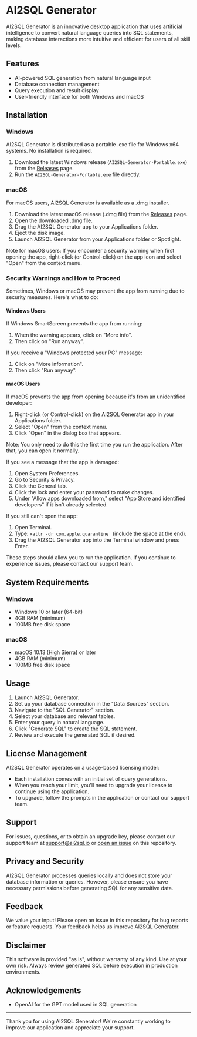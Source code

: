# AI2SQL Generator

AI2SQL Generator is an innovative desktop application that uses artificial intelligence to convert natural language queries into SQL statements, making database interactions more intuitive and efficient for users of all skill levels.

## Features

- AI-powered SQL generation from natural language input
- Database connection management
- Query execution and result display
- User-friendly interface for both Windows and macOS

## Installation

### Windows
AI2SQL Generator is distributed as a portable .exe file for Windows x64 systems. No installation is required.

1. Download the latest Windows release (`AI2SQL-Generator-Portable.exe`) from the [Releases](https://github.com/mergisi/AI2SQL-Generator/releases/download/v1.0.2/AI2SQL.Generator-Portable-1.0.0.exe) page.
2. Run the `AI2SQL-Generator-Portable.exe` file directly.

### macOS
For macOS users, AI2SQL Generator is available as a .dmg installer.

1. Download the latest macOS release (.dmg file) from the [Releases](https://github.com/mergisi/AI2SQL-Generator/releases/tag/v1.0.3) page.
2. Open the downloaded .dmg file.
3. Drag the AI2SQL Generator app to your Applications folder.
4. Eject the disk image.
5. Launch AI2SQL Generator from your Applications folder or Spotlight.

Note for macOS users: If you encounter a security warning when first opening the app, right-click (or Control-click) on the app icon and select "Open" from the context menu.

### Security Warnings and How to Proceed

Sometimes, Windows or macOS may prevent the app from running due to security measures. Here's what to do:

#### Windows Users

If Windows SmartScreen prevents the app from running:

1. When the warning appears, click on "More info".
2. Then click on "Run anyway".

If you receive a "Windows protected your PC" message:

1. Click on "More information".
2. Then click "Run anyway".

#### macOS Users

If macOS prevents the app from opening because it's from an unidentified developer:

1. Right-click (or Control-click) on the AI2SQL Generator app in your Applications folder.
2. Select "Open" from the context menu.
3. Click "Open" in the dialog box that appears.

Note: You only need to do this the first time you run the application. After that, you can open it normally.

If you see a message that the app is damaged:

1. Open System Preferences.
2. Go to Security & Privacy.
3. Click the General tab.
4. Click the lock and enter your password to make changes.
5. Under "Allow apps downloaded from," select "App Store and identified developers" if it isn't already selected.

If you still can't open the app:

1. Open Terminal.
2. Type: `xattr -dr com.apple.quarantine ` (include the space at the end).
3. Drag the AI2SQL Generator app into the Terminal window and press Enter.

These steps should allow you to run the application. If you continue to experience issues, please contact our support team.


## System Requirements

### Windows
- Windows 10 or later (64-bit)
- 4GB RAM (minimum)
- 100MB free disk space

### macOS
- macOS 10.13 (High Sierra) or later
- 4GB RAM (minimum)
- 100MB free disk space

## Usage

1. Launch AI2SQL Generator.
2. Set up your database connection in the "Data Sources" section.
3. Navigate to the "SQL Generator" section.
4. Select your database and relevant tables.
5. Enter your query in natural language.
6. Click "Generate SQL" to create the SQL statement.
7. Review and execute the generated SQL if desired.

## License Management

AI2SQL Generator operates on a usage-based licensing model:

- Each installation comes with an initial set of query generations.
- When you reach your limit, you'll need to upgrade your license to continue using the application.
- To upgrade, follow the prompts in the application or contact our support team.

## Support

For issues, questions, or to obtain an upgrade key, please contact our support team at support@ai2sql.io or [open an issue](https://github.com/mergisi/AI2sql-Generator/issues) on this repository.

## Privacy and Security

AI2SQL Generator processes queries locally and does not store your database information or queries. However, please ensure you have necessary permissions before generating SQL for any sensitive data.

## Feedback

We value your input! Please open an issue in this repository for bug reports or feature requests. Your feedback helps us improve AI2SQL Generator.

## Disclaimer

This software is provided "as is", without warranty of any kind. Use at your own risk. Always review generated SQL before execution in production environments.

## Acknowledgements

- OpenAI for the GPT model used in SQL generation

---

Thank you for using AI2SQL Generator! We're constantly working to improve our application and appreciate your support.
